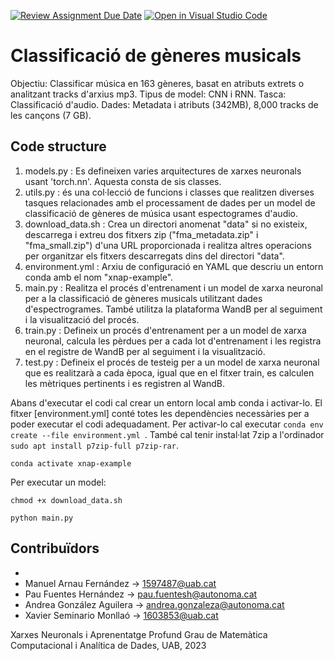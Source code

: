 [![Review Assignment Due Date](https://classroom.github.com/assets/deadline-readme-button-24ddc0f5d75046c5622901739e7c5dd533143b0c8e959d652212380cedb1ea36.svg)](https://classroom.github.com/a/sPgOnVC9)
[![Open in Visual Studio Code](https://classroom.github.com/assets/open-in-vscode-718a45dd9cf7e7f842a935f5ebbe5719a5e09af4491e668f4dbf3b35d5cca122.svg)](https://classroom.github.com/online_ide?assignment_repo_id=11101312&assignment_repo_type=AssignmentRepo)
# Classificació de gèneres musicals

Objectiu: Classificar música en 163 gèneres, basat en atributs extrets o analitzant tracks d'arxius mp3.
Tipus de model: CNN i RNN.
Tasca: Classificació d'audio.
Dades: Metadata i atributs (342MB), 8,000 tracks de les cançons (7 GB).

## Code structure
1. models.py : Es defineixen varies arquitectures de xarxes neuronals usant 'torch.nn'. Aquesta consta de sis classes.
2. utils.py : és una col·lecció de funcions i classes que realitzen diverses tasques relacionades amb el processament de dades per un model de classificació de gèneres de música usant espectogrames d'audio.
3. download_data.sh : Crea un directori anomenat "data" si no existeix, descarrega i extreu dos fitxers zip ("fma_metadata.zip" i "fma_small.zip") d'una URL proporcionada i realitza altres operacions per organitzar els fitxers descarregats dins del directori "data".
4. environment.yml : Arxiu de configuració en YAML que descriu un entorn conda amb el nom "xnap-example".
5. main.py : Realitza el procés d'entrenament i un model de xarxa neuronal per a la classificació de gèneres musicals utilitzant dades d'espectrogrames. També utilitza la plataforma WandB per al seguiment i la visualització del procés.
6. train.py : Defineix un procés d'entrenament per a un model de xarxa neuronal, calcula les pèrdues per a cada lot d'entrenament i les registra en el registre de WandB per al seguiment i la visualització.
7. test.py : Defineix el procés de testeig per a un model de xarxa neuronal que es realitzarà a cada època, igual que en el fitxer train, es calculen les mètriques pertinents i es registren al WandB.

Abans d'executar el codi cal crear un entorn local amb conda i activar-lo. El fitxer [environment.yml] conté totes les dependències necessàries per a poder executar el codi adequadament. Per activar-lo cal executar ``conda env create --file environment.yml ``. També cal tenir instal·lat 7zip a l'ordinador ``sudo apt install p7zip-full p7zip-rar``.

```
conda activate xnap-example
```

Per executar un model:
```
chmod +x download_data.sh

python main.py
```

## Contribuïdors
-
- Manuel Arnau Fernández -> 1597487@uab.cat
- Pau Fuentes Hernández -> pau.fuentesh@autonoma.cat
- Andrea González Aguilera -> andrea.gonzaleza@autonoma.cat
- Xavier Seminario Monllaó -> 1603853@uab.cat

Xarxes Neuronals i Aprenentatge Profund
Grau de Matemàtica Computacional i Analítica de Dades, 
UAB, 2023
